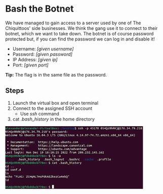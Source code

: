 # Bash the Botnet
We have managed to gain access to a server used by one of The Chiquittoos' side businesses. We think the gang use it to connect to their botnet, which we want to take down. The botnet is of course password protected but, if you can find the password we can log in and disable it!

- Username: *[given username]*
- Password: *[given password]*
- IP Address: *[given ip]*
- Port: *[given port]*

**Tip:** The flag is in the same file as the password.

## Steps
1. Launch the virtual box and open terminal
1. Connect to the assigned SSH account
    - Use *ssh* command
1. cat *.bash_history* in the home directory

![step-by-step commands](/assets/screenshots/hq-07-BashTheBotnet.png)